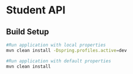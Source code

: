 # Student API
## Build Setup

``` bash
#Run application with local properties
mvn clean install -Dspring.profiles.active=dev

#Run application with default properties
mvn clean install